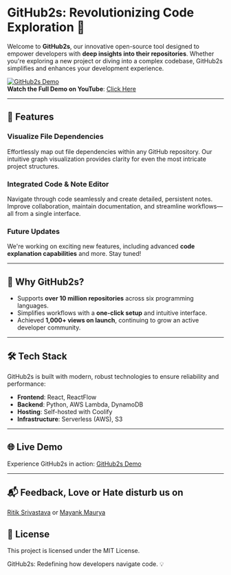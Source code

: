 # GitHub2s: Revolutionizing Code Exploration 🚀

Welcome to **GitHub2s**, our innovative open-source tool designed to empower developers with **deep insights into their repositories**. Whether you're exploring a new project or diving into a complex codebase, GitHub2s simplifies and enhances your development experience.

[![GitHub2s Demo](https://i.ytimg.com/vi/mrk4zNyJMj4/hq720.jpg?sqp=-oaymwEcCNAFEJQDSFXyq4qpAw4IARUAAIhCGAFwAcABBg==&rs=AOn4CLCu0QOn_5KZ7psZ3Meiz0kTfFtHKg)](https://www.youtube.com/watch?v=mrk4zNyJMj4)  
**Watch the Full Demo on YouTube**: [Click Here](https://www.youtube.com/watch?v=mrk4zNyJMj4)  

---

## 🌟 Features

### **Visualize File Dependencies**
Effortlessly map out file dependencies within any GitHub repository. Our intuitive graph visualization provides clarity for even the most intricate project structures.

### **Integrated Code & Note Editor**
Navigate through code seamlessly and create detailed, persistent notes. Improve collaboration, maintain documentation, and streamline workflows—all from a single interface.

### **Future Updates**
We're working on exciting new features, including advanced **code explanation capabilities** and more. Stay tuned!

---

## 🚀 Why GitHub2s?
- Supports **over 10 million repositories** across six programming languages.
- Simplifies workflows with a **one-click setup** and intuitive interface.
- Achieved **1,000+ views on launch**, continuing to grow an active developer community.

---

## 🛠️ Tech Stack

GitHub2s is built with modern, robust technologies to ensure reliability and performance:
- **Frontend**: React, ReactFlow
- **Backend**: Python, AWS Lambda, DynamoDB
- **Hosting**: Self-hosted with Coolify
- **Infrastructure**: Serverless (AWS), S3

---

## 🌐 Live Demo

Experience GitHub2s in action: [GitHub2s Demo](https://www.github2s.com/)

---

## 📬 Feedback, Love or Hate disturb us on 

[Ritik Srivastava](https://www.linkedin.com/in/ritik-srivastava-9b6964182/) or [Mayank Maurya](https://www.linkedin.com/in/mayankmaurya-000007/) 

## 📜 License
This project is licensed under the MIT License.

GitHub2s: Redefining how developers navigate code. 💡
